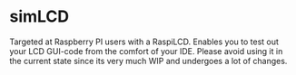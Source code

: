 simLCD
======

Targeted at Raspberry PI users with a RaspiLCD. Enables you to test out your LCD GUI-code from the comfort of your IDE.
Please avoid using it in the current state since its very much WIP and undergoes a lot of changes.
